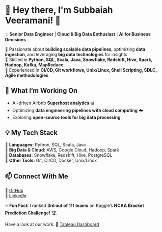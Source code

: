 # 👋 Hey there, I'm Subbaiah Veeramani! 🚀  

💡 **Senior Data Engineer** | **Cloud & Big Data Enthusiast** | **AI for Business Decisions**  

🔹 Passionate about **building scalable data pipelines**, optimizing **data ingestion**, and leveraging **big data technologies** for insights.  
🔹 Skilled in **Python, SQL, Scala, Java, Snowflake, Redshift, Hive, Spark, Hadoop, Kafka, MapReduce**.  
🔹 Experienced in **CI/CD, Git workflows, Unix/Linux, Shell Scripting, SDLC, Agile methodologies**.  

## 🚀 What I’m Working On  
- AI-driven Airbnb **Superhost analytics** 📊  
- Optimizing **data engineering pipelines with cloud computing** ☁️  
- Exploring **open-source tools for big data processing**  

## 💡 My Tech Stack  
🔹 **Languages:** Python, SQL, Scala, Java  
🔹 **Big Data & Cloud:** AWS, Google Cloud, Hadoop, Spark  
🔹 **Databases:** Snowflake, Redshift, Hive, PostgreSQL  
🔹 **Other Tools:** Git, CI/CD, Docker, Unix/Linux  

## 📫 Connect With Me  
🔗 [GitHub](https://github.com/subbu1307)  
🔗 [LinkedIn](https://www.linkedin.com/in/subbaiahveeramani)    

⭐ **Fun Fact:** I ranked **3rd out of 111 teams** on Kaggle’s **NCAA Bracket Prediction Challenge!** 🏆.

Have a look at our work: 🔗 [Tableau Dashboard](https://public.tableau.com/app/profile/subbaiah.veeramani/viz/CCACDashboard-TeamDataCurry/1_EDAKPIs)   
<!--
**subbu1307/subbu1307** is a ✨ _special_ ✨ repository because its `README.md` (this file) appears on your GitHub profile.

Here are some ideas to get you started:

- 🔭 I’m currently working on ...
- 🌱 I’m currently learning ...
- 👯 I’m looking to collaborate on ...
- 🤔 I’m looking for help with ...
- 💬 Ask me about ...
- 📫 How to reach me: ...
- 😄 Pronouns: ...
- ⚡ Fun fact: ...
-->
